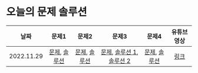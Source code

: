 # 오늘의 문제 솔루션

| 날짜 | 문제1 | 문제2 | 문제3 | 문제4 | 유튜브 영상 |
|:---:|:----:|:----:|:----:|:---:|:---------:|
| 2022.11.29 | [문제](https://www.acmicpc.net/problem/21313), [솔루션](./solutions/21313.cpp) | [문제](https://www.acmicpc.net/problem/12101), [솔루션](./solutions/12101.cpp) | [문제](https://www.acmicpc.net/problem/15723), [솔루션 1](./solutions/15723_1.cpp), [솔루션 2](./solutions/15723_2.cpp) | [문제](https://www.acmicpc.net/problem/17780), [솔루션](./solutions/17780.cpp) | [링크](https://www.youtube.com/watch?v=--c6V6yi1QM) |